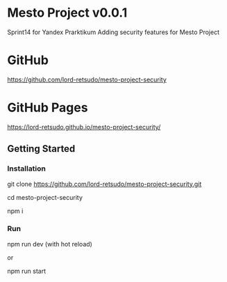 # Mesto Project v0.0.1
Sprint14 for Yandex Prarktikum
Adding security features for Mesto Project

# GitHub
<https://github.com/lord-retsudo/mesto-project-security>

# GitHub Pages
<https://lord-retsudo.github.io/mesto-project-security/>

## Getting Started

### Installation 

git clone https://github.com/lord-retsudo/mesto-project-security.git

cd mesto-project-security

npm i 

### Run

npm run dev (with hot reload)

or

npm run start

